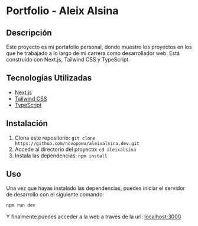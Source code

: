 # Portfolio - Aleix Alsina

## Descripción

Este proyecto es mi portafolio personal, donde muestro los proyectos en los que he trabajado a lo largo de mi carrera como desarrollador web. Está construido con Next.js, Tailwind CSS y TypeScript.

## Tecnologías Utilizadas

- [Next.js](https://nextjs.org/)
- [Tailwind CSS](https://tailwindcss.com/)
- [TypeScript](https://www.typescriptlang.org/)

## Instalación

1. Clona este repositorio: `git clone https://github.com/novopowa/aleixalsina.dev.git`
2. Accede al directorio del proyecto: `cd aleixalsina`
3. Instala las dependencias: `npm install`

## Uso

Una vez que hayas instalado las dependencias, puedes iniciar el servidor de desarrollo con el siguiente comando:

```bash
npm run dev
```

Y finalmente puedes acceder a la web a través de la url: [localhost:3000](http://localhost:3000)

